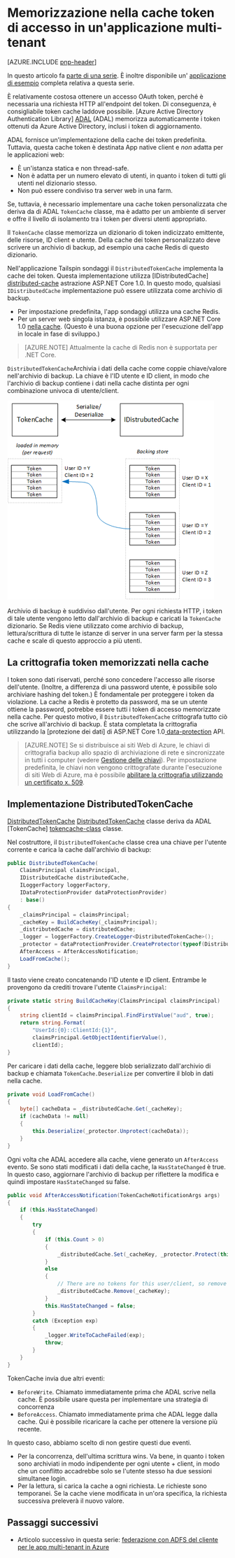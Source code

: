 <properties
   pageTitle="La memorizzazione nella cache i token di accesso in un'applicazione multi-tenant | Microsoft Azure"
   description="Memorizzazione nella cache token di accesso utilizzato per richiamare un back-end API Web"
   services=""
   documentationCenter="na"
   authors="MikeWasson"
   manager="roshar"
   editor=""
   tags=""/>

<tags
   ms.service="guidance"
   ms.devlang="dotnet"
   ms.topic="article"
   ms.tgt_pltfrm="na"
   ms.workload="na"
   ms.date="02/16/2016"
   ms.author="mwasson"/>


# <a name="caching-access-tokens-in-a-multitenant-application"></a>Memorizzazione nella cache token di accesso in un'applicazione multi-tenant

[AZURE.INCLUDE [pnp-header](../../includes/guidance-pnp-header-include.md)]

In questo articolo fa [parte di una serie]. È inoltre disponibile un' [applicazione di esempio] completa relativa a questa serie.

È relativamente costosa ottenere un accesso OAuth token, perché è necessaria una richiesta HTTP all'endpoint del token. Di conseguenza, è consigliabile token cache laddove possibile. [Azure Active Directory Authentication Library] [ ADAL] (ADAL) memorizza automaticamente i token ottenuti da Azure Active Directory, inclusi i token di aggiornamento.

ADAL fornisce un'implementazione della cache dei token predefinita. Tuttavia, questa cache token è destinata App native client e _non_ adatta per le applicazioni web:

-   È un'istanza statica e non thread-safe.
-   Non è adatta per un numero elevato di utenti, in quanto i token di tutti gli utenti nel dizionario stesso.
-   Non può essere condiviso tra server web in una farm.

Se, tuttavia, è necessario implementare una cache token personalizzata che deriva da di ADAL `TokenCache` classe, ma è adatto per un ambiente di server e offre il livello di isolamento tra i token per diversi utenti appropriato.

Il `TokenCache` classe memorizza un dizionario di token indicizzato emittente, delle risorse, ID client e utente. Della cache dei token personalizzato deve scrivere un archivio di backup, ad esempio una cache Redis di questo dizionario.

Nell'applicazione Tailspin sondaggi il `DistributedTokenCache` implementa la cache dei token. Questa implementazione utilizza [IDistributedCache] [ distributed-cache] astrazione ASP.NET Core 1.0. In questo modo, qualsiasi `IDistributedCache` implementazione può essere utilizzata come archivio di backup.

-   Per impostazione predefinita, l'app sondaggi utilizza una cache Redis.
-   Per un server web singola istanza, è possibile utilizzare ASP.NET Core 1.0 [nella cache][in-memory-cache]. (Questo è una buona opzione per l'esecuzione dell'app in locale in fase di sviluppo.)

> [AZURE.NOTE] Attualmente la cache di Redis non è supportata per .NET Core.

`DistributedTokenCache`Archivia i dati della cache come coppie chiave/valore nell'archivio di backup. La chiave è l'ID utente e ID client, in modo che l'archivio di backup contiene i dati nella cache distinta per ogni combinazione univoca di utente/client.

![Cache dei token](media/guidance-multitenant-identity/token-cache.png)

Archivio di backup è suddiviso dall'utente. Per ogni richiesta HTTP, i token di tale utente vengono letto dall'archivio di backup e caricati la `TokenCache` dizionario. Se Redis viene utilizzato come archivio di backup, lettura/scrittura di tutte le istanze di server in una server farm per la stessa cache e scale di questo approccio a più utenti.

## <a name="encrypting-cached-tokens"></a>La crittografia token memorizzati nella cache

I token sono dati riservati, perché sono concedere l'accesso alle risorse dell'utente. (Inoltre, a differenza di una password utente, è possibile solo archiviare hashing del token.) È fondamentale per proteggere i token da violazione. La cache a Redis è protetto da password, ma se un utente ottiene la password, potrebbe essere tutti i token di accesso memorizzate nella cache. Per questo motivo, il `DistributedTokenCache` crittografa tutto ciò che scrive all'archivio di backup. È stata completata la crittografia utilizzando la [protezione dei dati] di ASP.NET Core 1.0[ data-protection] API.

> [AZURE.NOTE] Se si distribuisce ai siti Web di Azure, le chiavi di crittografia backup allo spazio di archiviazione di rete e sincronizzate in tutti i computer (vedere [Gestione delle chiavi][key-management]). Per impostazione predefinita, le chiavi non vengono crittografate durante l'esecuzione di siti Web di Azure, ma è possibile [abilitare la crittografia utilizzando un certificato x. 509][x509-cert-encryption].


## <a name="distributedtokencache-implementation"></a>Implementazione DistributedTokenCache

[DistributedTokenCache] [ DistributedTokenCache] classe deriva da ADAL [TokenCache] [ tokencache-class] classe.

Nel costruttore, il `DistributedTokenCache` classe crea una chiave per l'utente corrente e carica la cache dall'archivio di backup:

```csharp
public DistributedTokenCache(
    ClaimsPrincipal claimsPrincipal,
    IDistributedCache distributedCache,
    ILoggerFactory loggerFactory,
    IDataProtectionProvider dataProtectionProvider)
    : base()
{
    _claimsPrincipal = claimsPrincipal;
    _cacheKey = BuildCacheKey(_claimsPrincipal);
    _distributedCache = distributedCache;
    _logger = loggerFactory.CreateLogger<DistributedTokenCache>();
    _protector = dataProtectionProvider.CreateProtector(typeof(DistributedTokenCache).FullName);
    AfterAccess = AfterAccessNotification;
    LoadFromCache();
}
```

Il tasto viene creato concatenando l'ID utente e ID client. Entrambe le provengono da crediti trovare l'utente `ClaimsPrincipal`:

```csharp
private static string BuildCacheKey(ClaimsPrincipal claimsPrincipal)
{
    string clientId = claimsPrincipal.FindFirstValue("aud", true);
    return string.Format(
        "UserId:{0}::ClientId:{1}",
        claimsPrincipal.GetObjectIdentifierValue(),
        clientId);
}
```

Per caricare i dati della cache, leggere blob serializzato dall'archivio di backup e chiamata `TokenCache.Deserialize` per convertire il blob in dati nella cache.

```csharp
private void LoadFromCache()
{
    byte[] cacheData = _distributedCache.Get(_cacheKey);
    if (cacheData != null)
    {
        this.Deserialize(_protector.Unprotect(cacheData));
    }
}
```

Ogni volta che ADAL accedere alla cache, viene generato un `AfterAccess` evento. Se sono stati modificati i dati della cache, la `HasStateChanged` è true. In questo caso, aggiornare l'archivio di backup per riflettere la modifica e quindi impostare `HasStateChanged` su false.

```csharp
public void AfterAccessNotification(TokenCacheNotificationArgs args)
{
    if (this.HasStateChanged)
    {
        try
        {
            if (this.Count > 0)
            {
                _distributedCache.Set(_cacheKey, _protector.Protect(this.Serialize()));
            }
            else
            {
                // There are no tokens for this user/client, so remove the item from the cache.
                _distributedCache.Remove(_cacheKey);
            }
            this.HasStateChanged = false;
        }
        catch (Exception exp)
        {
            _logger.WriteToCacheFailed(exp);
            throw;
        }
    }
}
```

TokenCache invia due altri eventi:

- `BeforeWrite`. Chiamato immediatamente prima che ADAL scrive nella cache. È possibile usare questa per implementare una strategia di concorrenza
- `BeforeAccess`. Chiamato immediatamente prima che ADAL legge dalla cache. Qui è possibile ricaricare la cache per ottenere la versione più recente.

In questo caso, abbiamo scelto di non gestire questi due eventi.

- Per la concorrenza, dell'ultima scrittura wins. Va bene, in quanto i token sono archiviati in modo indipendente per ogni utente + client, in modo che un conflitto accadrebbe solo se l'utente stesso ha due sessioni simultanee login.
- Per la lettura, si carica la cache a ogni richiesta. Le richieste sono temporanei. Se la cache viene modificata in un'ora specifica, la richiesta successiva preleverà il nuovo valore.

## <a name="next-steps"></a>Passaggi successivi

- Articolo successivo in questa serie: [federazione con ADFS del cliente per le app multi-tenant in Azure][adfs]

<!-- links -->
[ADAL]: https://msdn.microsoft.com/library/azure/jj573266.aspx
[adfs]: guidance-multitenant-identity-adfs.md
[data-protection]: https://docs.asp.net/en/latest/security/data-protection/index.html
[distributed-cache]: https://docs.asp.net/en/latest/fundamentals/distributed-cache.html
[DistributedTokenCache]: https://github.com/Azure-Samples/guidance-identity-management-for-multitenant-apps/blob/master/src/Tailspin.Surveys.TokenStorage/DistributedTokenCache.cs
[key-management]: https://docs.asp.net/en/latest/security/data-protection/configuration/default-settings.html
[in-memory-cache]: https://docs.asp.net/en/latest/fundamentals/caching.html
[tokencache-class]: https://msdn.microsoft.com/library/azure/microsoft.identitymodel.clients.activedirectory.tokencache.aspx
[x509-cert-encryption]: https://docs.asp.net/en/latest/security/data-protection/implementation/key-encryption-at-rest.html#x-509-certificate
[parte di una serie]: guidance-multitenant-identity.md
[applicazione di esempio]: https://github.com/Azure-Samples/guidance-identity-management-for-multitenant-apps
